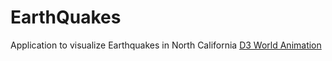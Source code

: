 # EarthQuakes
Application to visualize Earthquakes in North California
[D3 World Animation](/EarthQuakes/world2.html)
